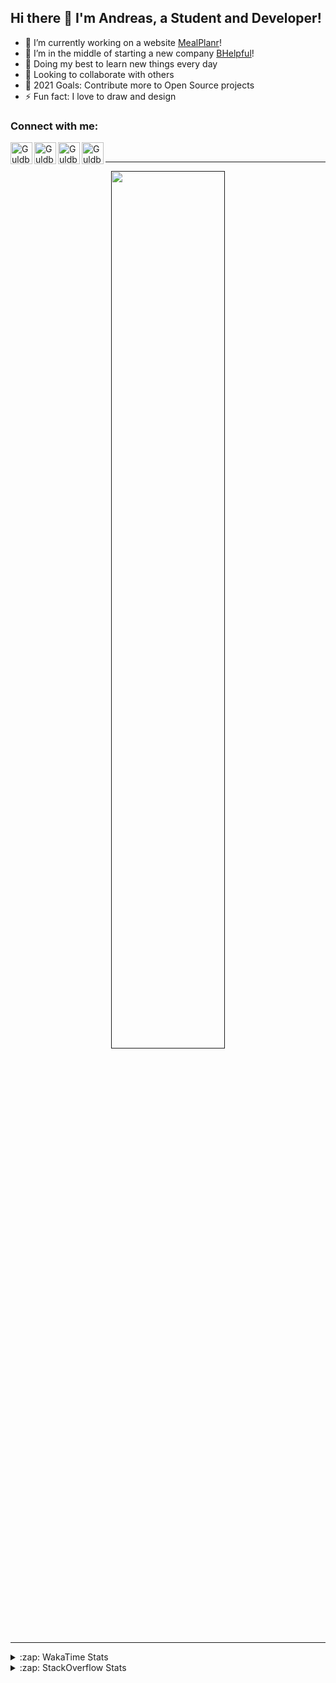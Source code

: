 ## Hi there 👋 I'm Andreas, a Student and Developer!

- 🔭 I’m currently working on a website [MealPlanr][MP]!
- 📑 I’m in the middle of starting a new company [BHelpful][BHelpful]!
- 🌱 Doing my best to learn new things every day
- 👯 Looking to collaborate with others
- 🥅 2021 Goals: Contribute more to Open Source projects
- ⚡ Fun fact: I love to draw and design

### Connect with me:

[<img align="left" alt="Guldberg | YouTube" width="35px" src="https://cdn1.iconfinder.com/data/icons/logotypes/32/youtube-512.png" />][youtube]
[<img align="left" alt="Guldberg | Twitter" width="35px" src="https://cdn1.iconfinder.com/data/icons/logotypes/32/square-twitter-512.png" />][twitter]
[<img align="left" alt="Guldberg | LinkedIn" width="35px" src="https://cdn1.iconfinder.com/data/icons/logotypes/32/square-linkedin-512.png" />][linkedin]
[<img align="left" alt="Guldberg | Instagram" width="35px" src="https://cdn2.iconfinder.com/data/icons/social-icons-33/128/Instagram-512.png" />][instagram]

<br />

---

<p align="center">
  <a href="">
    <img width="60% align="center" src="https://github-readme-stats.vercel.app/api?username=Andreasgdp&show_icons=true&count_private=true" />
  </a>
</p>

---

<details>
  <summary>:zap: WakaTime Stats</summary>

<br />

<!--START_SECTION:waka-->
![Profile Views](http://img.shields.io/badge/Profile%20Views-12-blue)

**I'm an Early 🐤** 

```text
🌞 Morning    188 commits    ████░░░░░░░░░░░░░░░░░░░░░   18.95% 
🌆 Daytime    493 commits    ████████████░░░░░░░░░░░░░   49.7% 
🌃 Evening    293 commits    ███████░░░░░░░░░░░░░░░░░░   29.54% 
🌙 Night      18 commits     ░░░░░░░░░░░░░░░░░░░░░░░░░   1.81%

```
📅 **I'm Most Productive on Sunday** 

```text
Monday       177 commits    ████░░░░░░░░░░░░░░░░░░░░░   17.84% 
Tuesday      111 commits    ██░░░░░░░░░░░░░░░░░░░░░░░   11.19% 
Wednesday    146 commits    ███░░░░░░░░░░░░░░░░░░░░░░   14.72% 
Thursday     109 commits    ██░░░░░░░░░░░░░░░░░░░░░░░   10.99% 
Friday       86 commits     ██░░░░░░░░░░░░░░░░░░░░░░░   8.67% 
Saturday     161 commits    ████░░░░░░░░░░░░░░░░░░░░░   16.23% 
Sunday       202 commits    █████░░░░░░░░░░░░░░░░░░░░   20.36%

```


📊 **This Week I Spent My Time On** 

```text
⌚︎ Time Zone: Europe/Copenhagen

💬 Programming Languages: 
TypeScript               9 hrs 41 mins       ████████████░░░░░░░░░░░░░   48.17% 
HTML                     6 hrs 41 mins       ████████░░░░░░░░░░░░░░░░░   33.22% 
YAML                     1 hr 45 mins        ██░░░░░░░░░░░░░░░░░░░░░░░   8.76% 
SCSS                     57 mins             █░░░░░░░░░░░░░░░░░░░░░░░░   4.76% 
Markdown                 43 mins             █░░░░░░░░░░░░░░░░░░░░░░░░   3.6%

🔥 Editors: 
VS Code                  20 hrs 7 mins       █████████████████████████   100.0%

🐱‍💻 Projects: 
web-sources              9 hrs 46 mins       ████████████░░░░░░░░░░░░░   48.54% 
web-frontend-app         4 hrs 16 mins       █████░░░░░░░░░░░░░░░░░░░░   21.27% 
com.urstudent.gripper    3 hrs 26 mins       ████░░░░░░░░░░░░░░░░░░░░░   17.1% 
Mealplanr-api            1 hr 21 mins        █░░░░░░░░░░░░░░░░░░░░░░░░   6.75% 
Mealplanr                1 hr 6 mins         █░░░░░░░░░░░░░░░░░░░░░░░░   5.49%

💻 Operating System: 
Mac                      17 hrs 40 mins      ██████████████████████░░░   87.76% 
Windows                  2 hrs 27 mins       ███░░░░░░░░░░░░░░░░░░░░░░   12.24%

```

**I Mostly Code in Python** 

```text
Python                   11 repos            ██████████░░░░░░░░░░░░░░░   42.31% 
C++                      2 repos             ██░░░░░░░░░░░░░░░░░░░░░░░   7.69% 
TypeScript               2 repos             ██░░░░░░░░░░░░░░░░░░░░░░░   7.69% 
HTML                     2 repos             ██░░░░░░░░░░░░░░░░░░░░░░░   7.69% 
Batchfile                2 repos             ██░░░░░░░░░░░░░░░░░░░░░░░   7.69%

```



 Last Updated on 14/08/2021
<!--END_SECTION:waka-->


</details>

<details>
  <summary>:zap: StackOverflow Stats</summary>
  
  <br />
  
  [![Andreas G.D Petersen StackOverflow](https://github-readme-stackoverflow.vercel.app/?userID=11050308)](https://stackoverflow.com/users/11050308/andreas-g-d-petersen)


</details>

<br />


[twitter]: https://twitter.com/Guldberg20
[youtube]: https://www.youtube.com/channel/UCORVtLIFnURPEo_Fo-MGv8A
[instagram]: https://www.instagram.com/andreasgdp/
[linkedin]: https://www.linkedin.com/in/andreasgdp/
[MP]: https://mealplanr.bhelpful.net/
[BHelpful]: https://github.com/BHelpful

